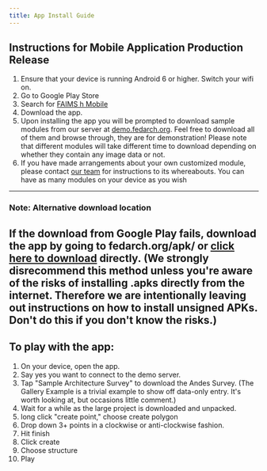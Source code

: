 ```yaml
---
title: App Install Guide
---
```



## Instructions for Mobile Application Production Release


1.  Ensure that your device is running Android 6 or higher. Switch your
    wifi on.
2.  Go to Google Play Store
3.  Search for [FAIMS h Mobile](https://play.google.com/store/apps/details?id=au.edu.faims.mq.fieldresearch2)
4.  Download the app. 
5.  Upon installing the app you will be prompted to download sample
    modules from our server at
    [demo.fedarch.org](http://demo.fedarch.org). Feel
    free to download all of them and browse through, they are for
    demonstration! Please note that different modules will take
    different time to download depending on whether they contain any
    image data or not. 
6.  If you have made arrangements about your own customized module,
    please contact [our  team](mailto:enquiries@fedarch.org) for instructions
    to its whereabouts. You can have as many modules on your device as
    you wish
---
### Note: Alternative download location

If the download from Google Play
fails, download the app by going to fedarch.org/apk/
or [click here to download](https://www.fedarch.org/apk/faims-android-latest.apk)
directly. (We strongly disrecommend this method unless you're aware
of the risks of installing .apks directly from the internet.
Therefore we are intentionally leaving out instructions on how to
install unsigned APKs. Don't do this if you don't know the risks.)
---

## To play with the app:

1.  On your device, open the app.
2.  Say yes you want to connect to the demo server.
3.  Tap "Sample Architecture Survey" to download the Andes Survey. (The
    Gallery Example is a trivial example to show off data-only entry.
    It's worth looking at, but occasions little comment.)
4.  Wait for a while as the large project is downloaded and unpacked.
5.  long click "create point," choose create polygon
6.  Drop down 3+ points in a clockwise or anti-clockwise fashion.
7.  Hit finish
8.  Click create
9.  Choose structure
10. Play
